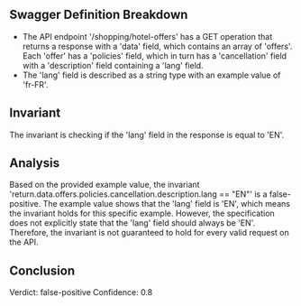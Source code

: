 ## Swagger Definition Breakdown
- The API endpoint '/shopping/hotel-offers' has a GET operation that returns a response with a 'data' field, which contains an array of 'offers'. Each 'offer' has a 'policies' field, which in turn has a 'cancellation' field with a 'description' field containing a 'lang' field.
- The 'lang' field is described as a string type with an example value of 'fr-FR'.

## Invariant
The invariant is checking if the 'lang' field in the response is equal to 'EN'.

## Analysis
Based on the provided example value, the invariant 'return.data.offers.policies.cancellation.description.lang == "EN"' is a false-positive. The example value shows that the 'lang' field is 'EN', which means the invariant holds for this specific example. However, the specification does not explicitly state that the 'lang' field should always be 'EN'. Therefore, the invariant is not guaranteed to hold for every valid request on the API.

## Conclusion
Verdict: false-positive
Confidence: 0.8
